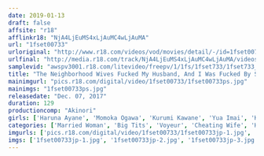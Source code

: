 ```yaml
---
date: 2019-01-13
draft: false
affsite: "r18"
afflinkr18: "NjA4LjEuMS4xLjAuMC4wLjAuMA"
url: "1fset00733"
urloriginal: "http://www.r18.com/videos/vod/movies/detail/-/id=1fset00733"
urlfinal: "http://media.r18.com/track/NjA4LjEuMS4xLjAuMC4wLjAuMA/videos/vod/movies/detail/-/id=1fset00733"
samplevid: "awspv3001.r18.com/litevideo/freepv/1/1fs/1fset733/1fset733_dmb_w.mp4"
title: "The Neighborhood Wives Fucked My Husband, And I Was Fucked By Someone Else's Husband From The Neighborhood, On This 2 Day 1 Night Hot Springs Vacation 2"
mainimgurl: "pics.r18.com/digital/video/1fset00733/1fset00733ps.jpg"
mainimgs: "1fset00733ps.jpg"
releasedate: "Dec. 07, 2017"
duration: 129
productioncomp: "Akinori"
girls: ['Haruna Ayane', 'Momoka Ogawa', 'Kurumi Kawane', 'Yua Imai', 'Ko Asumi (Mari Koizumi)']
categories: ['Married Woman', 'Big Tits', 'Voyeur', 'Cheating Wife', 'Hot Spring', 'Threesome / Foursome', 'Hi-Def', 'Special 7 studios SALE']
imgurls: ['pics.r18.com/digital/video/1fset00733/1fset00733jp-1.jpg', 'pics.r18.com/digital/video/1fset00733/1fset00733jp-2.jpg', 'pics.r18.com/digital/video/1fset00733/1fset00733jp-3.jpg', 'pics.r18.com/digital/video/1fset00733/1fset00733jp-4.jpg', 'pics.r18.com/digital/video/1fset00733/1fset00733jp-5.jpg', 'pics.r18.com/digital/video/1fset00733/1fset00733jp-6.jpg', 'pics.r18.com/digital/video/1fset00733/1fset00733jp-7.jpg', 'pics.r18.com/digital/video/1fset00733/1fset00733jp-8.jpg', 'pics.r18.com/digital/video/1fset00733/1fset00733jp-9.jpg', 'pics.r18.com/digital/video/1fset00733/1fset00733jp-10.jpg', 'pics.r18.com/digital/video/1fset00733/1fset00733jp-11.jpg', 'pics.r18.com/digital/video/1fset00733/1fset00733jp-12.jpg', 'pics.r18.com/digital/video/1fset00733/1fset00733jp-13.jpg', 'pics.r18.com/digital/video/1fset00733/1fset00733jp-14.jpg', 'pics.r18.com/digital/video/1fset00733/1fset00733jp-15.jpg', 'pics.r18.com/digital/video/1fset00733/1fset00733jp-16.jpg', 'pics.r18.com/digital/video/1fset00733/1fset00733jp-17.jpg', 'pics.r18.com/digital/video/1fset00733/1fset00733jp-18.jpg', 'pics.r18.com/digital/video/1fset00733/1fset00733jp-19.jpg', 'pics.r18.com/digital/video/1fset00733/1fset00733jp-20.jpg']
imgs: ['1fset00733jp-1.jpg', '1fset00733jp-2.jpg', '1fset00733jp-3.jpg', '1fset00733jp-4.jpg', '1fset00733jp-5.jpg', '1fset00733jp-6.jpg', '1fset00733jp-7.jpg', '1fset00733jp-8.jpg', '1fset00733jp-9.jpg', '1fset00733jp-10.jpg', '1fset00733jp-11.jpg', '1fset00733jp-12.jpg', '1fset00733jp-13.jpg', '1fset00733jp-14.jpg', '1fset00733jp-15.jpg', '1fset00733jp-16.jpg', '1fset00733jp-17.jpg', '1fset00733jp-18.jpg', '1fset00733jp-19.jpg', '1fset00733jp-20.jpg']
---
```

